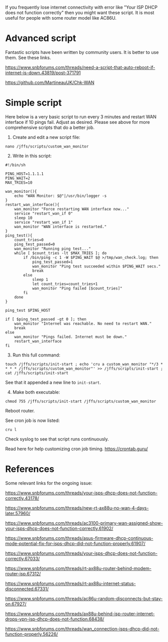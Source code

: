 If you frequently lose internet connectivity with error like "Your ISP DHCP does not function correctly" then you might want these script. It is most useful for people with some router model like AC86U.

# Advanced script

Fantastic scripts have been written by community users. It is better to use them. See these links.

https://www.snbforums.com/threads/need-a-script-that-auto-reboot-if-internet-is-down.43819/post-371791

https://github.com/MartineauUK/Chk-WAN


# Simple script

Here below is a very basic script to run every 3 minutes and restart WAN interface if 10 pings fail. Adjust as desired. Please see above for more comprehensive scripts that do a better job.

1. Create and edit a new script file:
```
nano /jffs/scripts/custom_wan_monitor
```

2. Write in this script:
```
#!/bin/sh

PING_HOST=1.1.1.1
PING_WAIT=2
MAX_TRIES=10

wan_monitor(){
    echo "WAN Monitor: $@"|/usr/bin/logger -s
}
restart_wan_interface(){
    wan_monitor "Force restarting WAN interface now..."
    service "restart_wan_if 0"
    sleep 10
    service "restart_wan_if 1"
    wan_monitor "WAN interface is restarted."
}
ping_test(){
    count_tries=0
    ping_test_passed=0
    wan_monitor "Running ping test..."
    while [ $count_tries -lt $MAX_TRIES ]; do
        if /bin/ping -c 1 -W $PING_WAIT $@ >/tmp/wan_check.log; then
            ping_test_passed=1
            wan_monitor "Ping test succeeded within $PING_WAIT secs."
            break
        else
            sleep 1
            let count_tries=count_tries+1
            wan_monitor "Ping failed [$count_tries]"
        fi
    done
}

ping_test $PING_HOST

if [ $ping_test_passed -gt 0 ]; then
    wan_monitor "Internet was reachable. No need to restart WAN."
    break
else
    wan_monitor "Pings failed. Internet must be down."
    restart_wan_interface
fi
```

3. Run this full command:
```
touch /jffs/scripts/init-start ; echo 'cru a custom_wan_monitor "*/3 * * * * /jffs/scripts/custom_wan_monitor"' >> /jffs/scripts/init-start ; cat /jffs/scripts/init-start
```
See that it appended a new line to `init-start`.

4. Make both executable:

```
chmod 755 /jffs/scripts/init-start /jffs/scripts/custom_wan_monitor 
```

Reboot router.

See cron job is now listed:
```
cru l
```

Check syslog to see that script runs continuously.

Read here for help customizing cron job timing.
https://crontab.guru/

# References

Some relevant links for the ongoing issue:

https://www.snbforums.com/threads/your-isps-dhcp-does-not-function-correctly.43178/

https://www.snbforums.com/threads/new-rt-ax88u-no-wan-4-days-later.57960/

https://www.snbforums.com/threads/ac3100-primary-wan-assigned-show-your-isps-dhcp-does-not-function-correctly.61902/

https://www.snbforums.com/threads/asus-firmware-dhcp-continuous-mode-potential-fix-for-isps-dhcp-did-not-function-properly.61907/

https://www.snbforums.com/threads/your-isps-dhcp-does-not-function-correctly.67033/

https://www.snbforums.com/threads/rt-ax88u-router-behind-modem-router-isp.67312/

https://www.snbforums.com/threads/rt-ax88u-internet-status-disconnected.67331/

https://www.snbforums.com/threads/ac86u-random-disconnects-but-stay-on.67927/

https://www.snbforums.com/threads/ax88u-behind-isp-router-internet-drops-vpn-isp-dhcp-does-not-function.68438/

https://www.snbforums.com/threads/wan_connection-isps-dhcp-did-not-function-properly.56226/